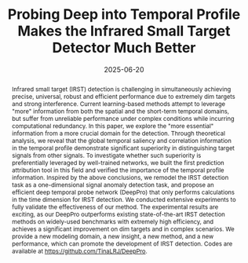---
title: "Probing Deep into Temporal Profile Makes the Infrared Small Target Detector Much Better"

authors:
- Ruojing Li
- Wei An
- Xinyi Ying
- Yingqian Wang
- admin
- Longguang Wang
- Miao Li
- Yulan Guo
- Li Liu

author_notes:
- 
- 
- 
- 
- 
- 
- 
- 
- 

date: "2025-06-20"

publication_types: ["preprint"]

publication: "arXiv preprint arXiv:2506.12766, 2025"
# publication_short: "arXiv"
doi: "10.48550/arXiv.2506.12766"

abstract: |
  Infrared small target (IRST) detection is challenging in simultaneously achieving precise, universal, robust and efficient performance due to extremely dim targets and strong interference. Current learning-based methods attempt to leverage "more" information from both the spatial and the short-term temporal domains, but suffer from unreliable performance under complex conditions while incurring computational redundancy. In this paper, we explore the "more essential" information from a more crucial domain for the detection. Through theoretical analysis, we reveal that the global temporal saliency and correlation information in the temporal profile demonstrate significant superiority in distinguishing target signals from other signals. To investigate whether such superiority is preferentially leveraged by well-trained networks, we built the first prediction attribution tool in this field and verified the importance of the temporal profile information. Inspired by the above conclusions, we remodel the IRST detection task as a one-dimensional signal anomaly detection task, and propose an efficient deep temporal probe network (DeepPro) that only performs calculations in the time dimension for IRST detection. We conducted extensive experiments to fully validate the effectiveness of our method. The experimental results are exciting, as our DeepPro outperforms existing state-of-the-art IRST detection methods on widely-used benchmarks with extremely high efficiency, and achieves a significant improvement on dim targets and in complex scenarios. We provide a new modeling domain, a new insight, a new method, and a new performance, which can promote the development of IRST detection. Codes are available at https://github.com/TinaLRJ/DeepPro.

summary: This paper proposes DeepPro, an efficient deep temporal probe network for IRST detection, leveraging global temporal profile information for superior performance.

tags:
- Infrared Small Target Detection
- Temporal Profile
- Deep Learning
- DeepPro
- Anomaly Detection

featured: false

url_pdf: "https://arxiv.org/pdf/2506.12766"
url_code: "https://github.com/TinaLRJ/DeepPro"
url_dataset: ""
url_poster: ""
url_project: ""
url_slides: ""
url_source: ""
url_video: ""
url_cn_pdf: ""
url_cn_blog: ""
url_cn_video: ""

image:
  preview_only: false
--- 